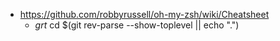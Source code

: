 - https://github.com/robbyrussell/oh-my-zsh/wiki/Cheatsheet
  - *grt* cd $(git rev-parse --show-toplevel || echo ".")